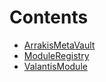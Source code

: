

# Contents
- [ArrakisMetaVault](ArrakisMetaVault.sol/abstract.ArrakisMetaVault.md)
- [ModuleRegistry](ModuleRegistry.sol/abstract.ModuleRegistry.md)
- [ValantisModule](ValantisHOTModule.sol/abstract.ValantisModule.md)
